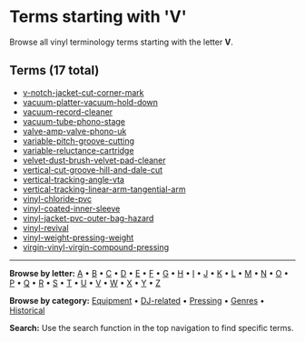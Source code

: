 # Terms starting with 'V'

Browse all vinyl terminology terms starting with the letter **V**.

## Terms (17 total)

- [v-notch-jacket-cut-corner-mark](terms/v/v-notch-jacket-cut-corner-mark/)
- [vacuum-platter-vacuum-hold-down](terms/v/vacuum-platter-vacuum-hold-down/)
- [vacuum-record-cleaner](terms/v/vacuum-record-cleaner/)
- [vacuum-tube-phono-stage](terms/v/vacuum-tube-phono-stage/)
- [valve-amp-valve-phono-uk](terms/v/valve-amp-valve-phono-uk/)
- [variable-pitch-groove-cutting](terms/v/variable-pitch-groove-cutting/)
- [variable-reluctance-cartridge](terms/v/variable-reluctance-cartridge/)
- [velvet-dust-brush-velvet-pad-cleaner](terms/v/velvet-dust-brush-velvet-pad-cleaner/)
- [vertical-cut-groove-hill-and-dale-cut](terms/v/vertical-cut-groove-hill-and-dale-cut/)
- [vertical-tracking-angle-vta](terms/v/vertical-tracking-angle-vta/)
- [vertical-tracking-linear-arm-tangential-arm](terms/v/vertical-tracking-linear-arm-tangential-arm/)
- [vinyl-chloride-pvc](terms/v/vinyl-chloride-pvc/)
- [vinyl-coated-inner-sleeve](terms/v/vinyl-coated-inner-sleeve/)
- [vinyl-jacket-pvc-outer-bag-hazard](terms/v/vinyl-jacket-pvc-outer-bag-hazard/)
- [vinyl-revival](terms/v/vinyl-revival/)
- [vinyl-weight-pressing-weight](terms/v/vinyl-weight-pressing-weight/)
- [virgin-vinyl-virgin-compound-pressing](terms/v/virgin-vinyl-virgin-compound-pressing/)


---

**Browse by letter:** [A](a.md) • [B](b.md) • [C](c.md) • [D](d.md) • [E](e.md) • [F](f.md) • [G](g.md) • [H](h.md) • [I](i.md) • [J](j.md) • [K](k.md) • [L](l.md) • [M](m.md) • [N](n.md) • [O](o.md) • [P](p.md) • [Q](q.md) • [R](r.md) • [S](s.md) • [T](t.md) • [U](u.md) • [V](v.md) • [W](w.md) • [X](x.md) • [Y](y.md) • [Z](z.md)

**Browse by category:** [Equipment](../tags/equipment.md) • [DJ-related](../tags/dj-related.md) • [Pressing](../tags/pressing.md) • [Genres](../tags/genres.md) • [Historical](../tags/historical.md)

**Search:** Use the search function in the top navigation to find specific terms.
